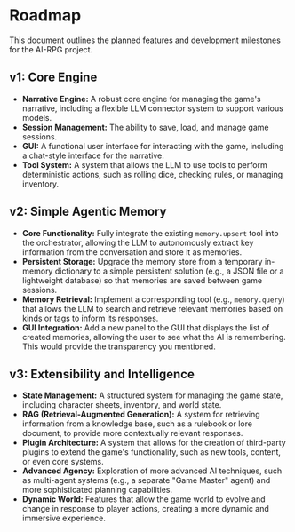 # Roadmap

This document outlines the planned features and development milestones for the AI-RPG project.

## v1: Core Engine

*   **Narrative Engine:** A robust core engine for managing the game's narrative, including a flexible LLM connector system to support various models.
*   **Session Management:** The ability to save, load, and manage game sessions.
*   **GUI:** A functional user interface for interacting with the game, including a chat-style interface for the narrative.
*   **Tool System:** A system that allows the LLM to use tools to perform deterministic actions, such as rolling dice, checking rules, or managing inventory.

## v2: Simple Agentic Memory

*   **Core Functionality:** Fully integrate the existing `memory.upsert` tool into the orchestrator, allowing the LLM to autonomously extract key information from the conversation and store it as memories.
*   **Persistent Storage:** Upgrade the memory store from a temporary in-memory dictionary to a simple persistent solution (e.g., a JSON file or a lightweight database) so that memories are saved between game sessions.
*   **Memory Retrieval:** Implement a corresponding tool (e.g., `memory.query`) that allows the LLM to search and retrieve relevant memories based on kinds or tags to inform its responses.
*   **GUI Integration:** Add a new panel to the GUI that displays the list of created memories, allowing the user to see what the AI is remembering. This would provide the transparency you mentioned.

## v3: Extensibility and Intelligence

*   **State Management:** A structured system for managing the game state, including character sheets, inventory, and world state.
*   **RAG (Retrieval-Augmented Generation):** A system for retrieving information from a knowledge base, such as a rulebook or lore document, to provide more contextually relevant responses.
*   **Plugin Architecture:** A system that allows for the creation of third-party plugins to extend the game's functionality, such as new tools, content, or even core systems.
*   **Advanced Agency:** Exploration of more advanced AI techniques, such as multi-agent systems (e.g., a separate "Game Master" agent) and more sophisticated planning capabilities.
*   **Dynamic World:** Features that allow the game world to evolve and change in response to player actions, creating a more dynamic and immersive experience.